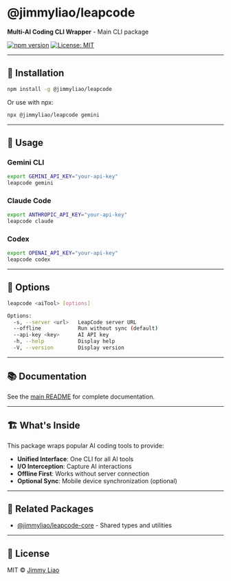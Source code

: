 # @jimmyliao/leapcode

**Multi-AI Coding CLI Wrapper** - Main CLI package

[![npm version](https://img.shields.io/npm/v/@jimmyliao/leapcode.svg)](https://www.npmjs.com/package/@jimmyliao/leapcode)
[![License: MIT](https://img.shields.io/badge/License-MIT-yellow.svg)](../../LICENSE)

---

## 🚀 Installation

```bash
npm install -g @jimmyliao/leapcode
```

Or use with npx:

```bash
npx @jimmyliao/leapcode gemini
```

---

## 📖 Usage

### Gemini CLI

```bash
export GEMINI_API_KEY="your-api-key"
leapcode gemini
```

### Claude Code

```bash
export ANTHROPIC_API_KEY="your-api-key"
leapcode claude
```

### Codex

```bash
export OPENAI_API_KEY="your-api-key"
leapcode codex
```

---

## 🔧 Options

```bash
leapcode <aiTool> [options]

Options:
  -s, --server <url>   LeapCode server URL
  --offline            Run without sync (default)
  --api-key <key>      AI API key
  -h, --help           Display help
  -V, --version        Display version
```

---

## 📚 Documentation

See the [main README](../../README.md) for complete documentation.

---

## 🏗️ What's Inside

This package wraps popular AI coding tools to provide:

- **Unified Interface**: One CLI for all AI tools
- **I/O Interception**: Capture AI interactions
- **Offline First**: Works without server connection
- **Optional Sync**: Mobile device synchronization (optional)

---

## 🔗 Related Packages

- [@jimmyliao/leapcode-core](../core) - Shared types and utilities

---

## 📄 License

MIT © [Jimmy Liao](https://github.com/jimmyliao)
